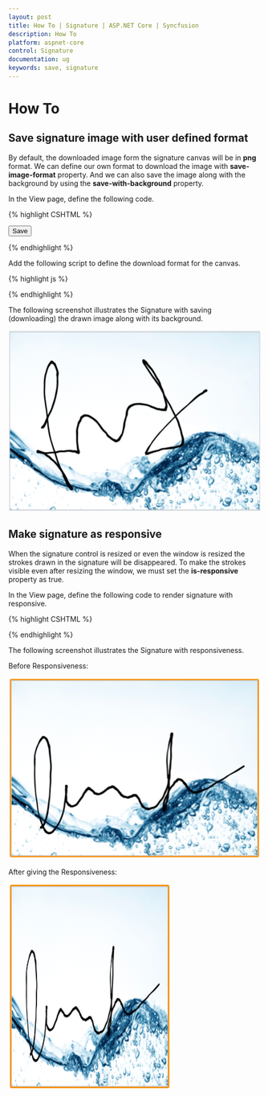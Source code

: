 ```yaml
---
layout: post
title: How To | Signature | ASP.NET Core | Syncfusion
description: How To
platform: aspnet-core
control: Signature
documentation: ug
keywords: save, signature
---
```


# How To

## Save signature image with user defined format

By default, the downloaded image form the signature canvas will be in **png** format. We can define our own format to download the image with **save-image-format** property. And we can also save the image along with the background by using the **save-with-background** property.

In the View page, define the following code.

{% highlight CSHTML %}


<ej-signature id="mysign" height="400px" width="500" stroke-width="3" background-image="../images/water.png" is-responsive="true" save-with-background="true" />

<a id="download">
    <input id="signsave" class="e-btn" type="button" value="Save" />
</a>

{% endhighlight %}

Add the following script to define the download format for the canvas.

{% highlight js %}

<script type="text/javascript">
        $(function () {
            
            $("#signsave").ejButton({
                size: "normal",
                showRoundedCorner: true,
            });
            var client = document.getElementById('download');
            if (client.addEventListener)
                client.addEventListener('click', downloadClient, false);
            else
                client.attachEvent('onclick', downloadClient, false);

            function downloadClient(e) {
                var sign = $("signature").ejSignature("instance");
                sign.option("saveImageFormat", "jpg")                   // set the save image format dynamically
                this.download = "Signature." + sign.model.saveImageFormat + "";
                var div = $("signature");
                var canvas = div["children"]()[0];
                this.href = canvas.toDataURL("image/" + sign.model.saveImageFormat + "", 1.0);
            }
        });

    </script>

{% endhighlight %}


The following screenshot illustrates the Signature with saving (downloading) the drawn image along with its background.

![](how_to_images\savesignatureimagewithuserdefinedformat_img1.png)

## Make signature as responsive

When the signature control is resized or even the window is resized the strokes drawn in the signature will be disappeared. To make the strokes visible even after resizing the window, we must set the **is-responsive** property as true.

In the View page, define the following code to render signature with responsive.

{% highlight CSHTML %}

<ej-signature id="mysign"  is-responsive="true"/>

{% endhighlight %}


The following screenshot illustrates the Signature with responsiveness.

Before Responsiveness:

![](how_to_images\makesignatureasresponsive_img1.png)

After giving the Responsiveness:

![](how_to_images\makesignatureasresponsive_img2.png)

